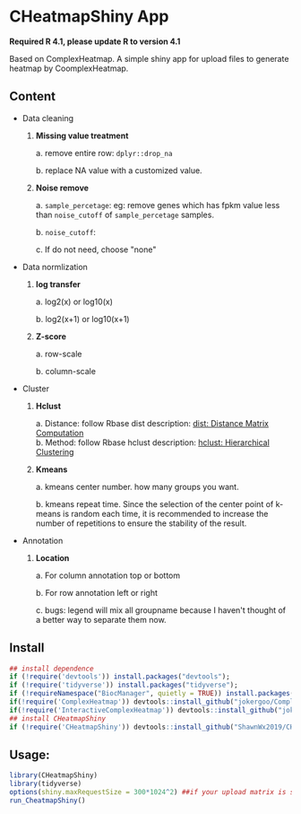 # CHeatmapShiny App
**Required R 4.1, please update R to version 4.1**

Based on ComplexHeatmap. A simple shiny app for upload files to generate heatmap by CoomplexHeatmap.

## Content
- Data cleaning
	1. **Missing value treatment**  

		a. remove entire row: `dplyr::drop_na` 
 
		b. replace NA value with a customized value.  

	2. **Noise remove**  

		a. `sample_percetage`: eg: remove genes which has fpkm value less than `noise_cutoff` of `sample_percetage` samples. 
 
		b. `noise_cutoff`:   
   
		c. If do not need, choose "none"  

- Data normlization 
	1. **log transfer**  

		a. log2(x) or  log10(x)   

		b. log2(x+1) or log10(x+1)  

	2. **Z-score**

		a.  row-scale  

		b.  column-scale  


- Cluster
	1. **Hclust**  
 
		a. Distance: follow Rbase dist description: [dist: Distance Matrix Computation](https://www.rdocumentation.org/packages/stats/versions/3.6.2/topics/dist)  
		b. Method: follow Rbase hclust description: [hclust: Hierarchical Clustering](https://www.rdocumentation.org/packages/stats/versions/3.6.2/topics/hclust)  

	2. **Kmeans**

		a. kmeans center number. how many groups you want.  

 		b. kmeans repeat time. Since the selection of the center point of k-means is random each time, it is recommended to increase the number of repetitions to ensure the stability of the result.  


- Annotation
	1. **Location**  

		a. For column annotation top or bottom  

		b. For row annotation left or right  

		c. bugs: legend will mix all groupname because I haven't thought of a better way to separate them now.  


## Install

```R
## install dependence
if (!require('devtools')) install.packages("devtools");
if (!require('tidyverse')) install.packages("tidyverse");
if (!requireNamespace("BiocManager", quietly = TRUE)) install.packages("BiocManager");
if(!require('ComplexHeatmap')) devtools::install_github("jokergoo/ComplexHeatmap");
if(!require('InteractiveComplexHeatmap')) devtools::install_github("jokergoo/InteractiveComplexHeatmap");
## install CHeatmapShiny
if (!require('CHeatmapShiny')) devtools::install_github("ShawnWx2019/CHeatmapShiny");
```

## Usage:

```R
library(CHeatmapShiny)
library(tidyverse)
options(shiny.maxRequestSize = 300*1024^2) ##if your upload matrix is soooo big, please run the code first!
run_CheatmapShiny()
```
